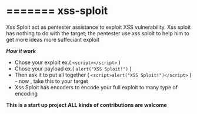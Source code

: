 
=======
xss-sploit
=======
Xss Sploit act as pentester assistance to exploit XSS vulnerability. Xss sploit has nothing to do with the target; the pentester use xss sploit to help him to get more ideas more suffeciant exploit

***How it work***
* Chose your exploit ex.( ```<script></script>``` )
* Chose your payload ex.( ```alert("XSS Sploit!")``` )
* Then ask it to put all together ( ```<script>alert("XSS Sploit!")</script>``` )  - now , take this to your target
* Xss Sploit has encoders to encode your full exploit to many type of encoding


**This is a start up project ALL kinds of contributions are welcome**


